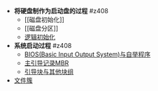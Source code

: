 - **将硬盘制作为启动盘的过程** #z408 
	- [[磁盘初始化]]
	- [[磁盘分区]]
	- [逻辑初始化](逻辑初始化.md)
- **系统启动过程** #z408 
	- [BIOS(Basic Input Output System)与自举程序](../BIOS(Basic%20Input%20Output%20System)与自举程序.md)
	- [主引导记录MBR](../../操作系统/主引导记录MBR.md)
	- [引导块与其他块组](../../操作系统/引导块与其他块组.md)
- [文件簇](文件簇.md)